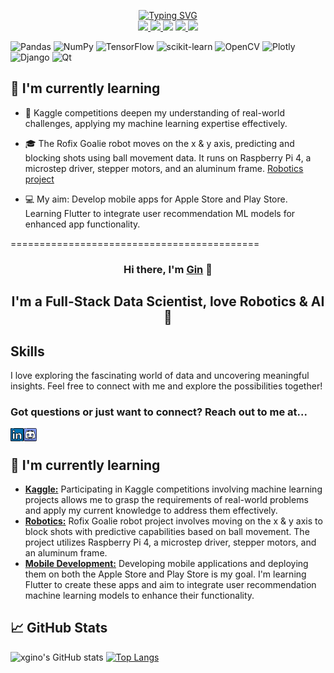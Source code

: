 
<p align="center">


<a href="https://github.com/xgino">
    <img src="https://readme-typing-svg.demolab.com?font=Georgia&size=18&duration=2000&pause=100&multiline=true&width=450&height=80&lines=Ging+Ge+Li;Data+Science+%26+Ai+%7C+BASc+Student+%7C+Full-stack+Developer;AI+%7C+Robotics+%7C+Deep+Learning" alt="Typing SVG" />
</a>

</br>

<a href="https://github.com/xgino">
<img src="https://komarev.com/ghpvc/?username=xgino&color=blueviolet">
</a>

<a href="https://www.xgino.com">
    <img src="https://img.shields.io/badge/Website-xgino.com-red?style=flat-square">
</a>

<img src="https://img.shields.io/badge/PDF-CV-red?style=flat-square&logo=adobe">

<a href="https://www.linkedin.com/in/gin-li-49369a147">
    <img src="https://img.shields.io/badge/-Linkedin-blue?style=flat-square&logo=linkedin">
</a>

<!-- <img src="https://img.shields.io/badge/-Email-red?style=flat-square&logo=gmail&logoColor=white"> -->

<a href="https://www.discordapp.com/users/428446446153367554">
    <img src="https://img.shields.io/badge/-Discord-blue?style=flat-square&logo=discord&logoColor=white">
</a>


</p>



![Pandas](https://img.shields.io/badge/pandas-%23150458.svg?style=for-the-badge&logo=pandas&logoColor=white)
![NumPy](https://img.shields.io/badge/numpy-%23013243.svg?style=for-the-badge&logo=numpy&logoColor=white)
![TensorFlow](https://img.shields.io/badge/TensorFlow-%23FF6F00.svg?style=for-the-badge&logo=TensorFlow&logoColor=white)
![scikit-learn](https://img.shields.io/badge/scikit--learn-%23F7931E.svg?style=for-the-badge&logo=scikit-learn&logoColor=white)
![OpenCV](https://img.shields.io/badge/opencv-%23white.svg?style=for-the-badge&logo=opencv&logoColor=white)
![Plotly](https://img.shields.io/badge/Plotly-%233F4F75.svg?style=for-the-badge&logo=plotly&logoColor=white)
![Django](https://img.shields.io/badge/django-%23092E20.svg?style=for-the-badge&logo=django&logoColor=white)
![Qt](https://img.shields.io/badge/Qt-%23217346.svg?style=for-the-badge&logo=Qt&logoColor=white)



## 🌱 I'm currently learning
* 📖 Kaggle competitions deepen my understanding of real-world challenges, applying my machine learning expertise effectively.

* 🎓 The Rofix Goalie robot moves on the x & y axis, predicting and blocking shots using ball movement data. It runs on Raspberry Pi 4, a microstep driver, stepper motors, and an aluminum frame. [Robotics project](https://github.com/xgino/Rofix)

* 💻 My aim: Develop mobile apps for Apple Store and Play Store. Learning Flutter to integrate user recommendation ML models for enhanced app functionality.






===========================================













<h3 align="center">Hi there, I'm <a href="https://www.xgino.com/" target="_blank" rel="noreferrer">Gin</a> 👋</h3>
<h2 align="center">I'm a Full-Stack Data Scientist, love Robotics & AI 🤖</h2> 

## Skills


I love exploring the fascinating world of data and uncovering meaningful insights. Feel free to connect with me and explore the possibilities together!
</br>

### Got questions or just want to connect? Reach out to me at...
<a href="https://www.linkedin.com/in/gin-li-49369a147">
 <img align="left" src="https://github.com/xgino/xgino/blob/xgino_v2/images/linkedin.png" alt="Gin Li | LinkedIn" width="21px"/> 
</a>

<a href="https://www.discordapp.com/users/428446446153367554">
 <img align="left" src="https://github.com/xgino/xgino/blob/xgino_v2/images/discord.png" alt="Gin#8126 | Discord" width="21px"/> 
</a>
</br>

## 🌱 I'm currently learning
- [**Kaggle:**](https://www.kaggle.com/search?q=deeplearning) Participating in Kaggle competitions involving machine learning projects allows me to grasp the requirements of real-world problems and apply my current knowledge to address them effectively.
- [**Robotics:**](https://github.com/xgino/Rofix) Rofix Goalie robot project involves moving on the x & y axis to block shots with predictive capabilities based on ball movement. The project utilizes Raspberry Pi 4, a microstep driver, stepper motors, and an aluminum frame.
- [**Mobile Development:**](https://flutter.dev/) Developing mobile applications and deploying them on both the Apple Store and Play Store is my goal. I'm learning Flutter to create these apps and aim to integrate user recommendation machine learning models to enhance their functionality.

## 📈 GitHub Stats 
![xgino's GitHub stats](https://github-readme-stats.vercel.app/api?username=xgino&hide=contribs,prs) [![Top Langs](https://github-readme-stats.vercel.app/api/top-langs/?username=xgino&layout=donut)](https://github.com/xgino/github-readme-stats)














